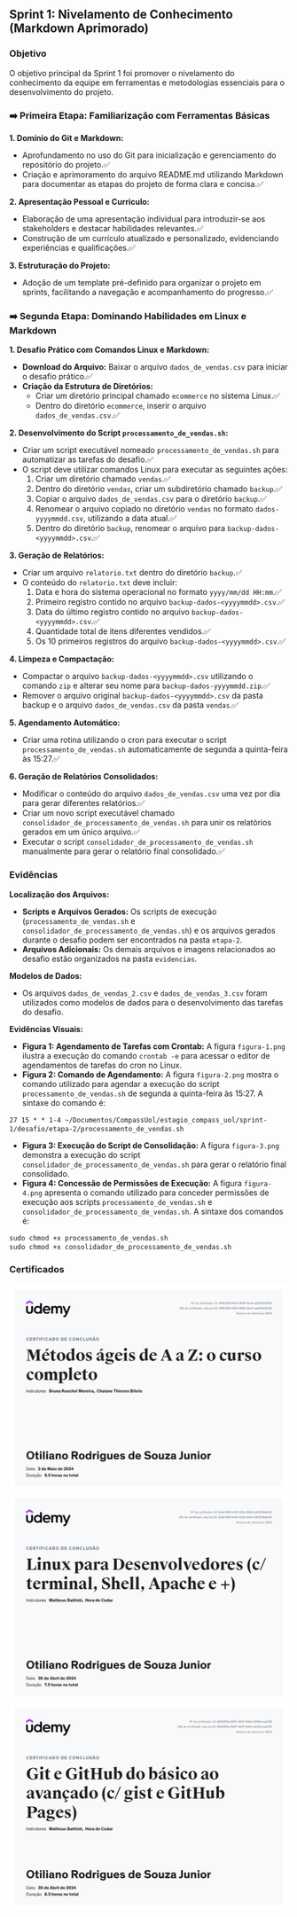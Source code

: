 ## Sprint 1: Nivelamento de Conhecimento (Markdown Aprimorado)

### Objetivo

O objetivo principal da Sprint 1 foi promover o nivelamento do conhecimento da equipe em ferramentas e metodologias essenciais para o desenvolvimento do projeto.

### ➡️ Primeira Etapa: Familiarização com Ferramentas Básicas

**1. Domínio do Git e Markdown:**

* Aprofundamento no uso do Git para inicialização e gerenciamento do repositório do projeto.✅
* Criação e aprimoramento do arquivo README.md utilizando Markdown para documentar as etapas do projeto de forma clara e concisa.✅

**2. Apresentação Pessoal e Curriculo:**

* Elaboração de uma apresentação individual para introduzir-se aos stakeholders e destacar habilidades relevantes.✅
* Construção de um currículo atualizado e personalizado, evidenciando experiências e qualificações.✅

**3. Estruturação do Projeto:**

* Adoção de um template pré-definido para organizar o projeto em sprints, facilitando a navegação e acompanhamento do progresso.✅

### ➡️ Segunda Etapa: Dominando Habilidades em Linux e Markdown

**1. Desafio Prático com Comandos Linux e Markdown:**

* **Download do Arquivo:** Baixar o arquivo `dados_de_vendas.csv` para iniciar o desafio prático.✅
* **Criação da Estrutura de Diretórios:**
    * Criar um diretório principal chamado `ecommerce` no sistema Linux.✅
    * Dentro do diretório `ecommerce`, inserir o arquivo `dados_de_vendas.csv`.✅

**2. Desenvolvimento do Script `processamento_de_vendas.sh`:**

* Criar um script executável nomeado `processamento_de_vendas.sh` para automatizar as tarefas do desafio.✅
* O script deve utilizar comandos Linux para executar as seguintes ações:
    1. Criar um diretório chamado `vendas`.✅
    2. Dentro do diretório `vendas`, criar um subdiretório chamado `backup`.✅
    3. Copiar o arquivo `dados_de_vendas.csv` para o diretório `backup`.✅
    4. Renomear o arquivo copiado no diretório `vendas` no formato `dados-yyyymmdd.csv`, utilizando a data atual.✅
    5. Dentro do diretório `backup`, renomear o arquivo para `backup-dados-<yyyymmdd>.csv`.✅

**3. Geração de Relatórios:**

* Criar um arquivo `relatorio.txt` dentro do diretório `backup`.✅
* O conteúdo do `relatorio.txt` deve incluir:
    1. Data e hora do sistema operacional no formato `yyyy/mm/dd HH:mm`.✅
    2. Primeiro registro contido no arquivo `backup-dados-<yyyymmdd>.csv`.✅
    3. Data do último registro contido no arquivo `backup-dados-<yyyymmdd>.csv`.✅
    4. Quantidade total de itens diferentes vendidos.✅
    5. Os 10 primeiros registros do arquivo `backup-dados-<yyyymmdd>.csv`.✅

**4. Limpeza e Compactação:**

* Compactar o arquivo `backup-dados-<yyyymmdd>.csv` utilizando o comando `zip` e alterar seu nome para `backup-dados-yyyymmdd.zip`.✅
* Remover o arquivo original `backup-dados-<yyyymmdd>.csv` da pasta backup e o arquivo `dados_de_vendas.csv` da pasta `vendas`.✅

**5. Agendamento Automático:**

* Criar uma rotina utilizando o cron para executar o script `processamento_de_vendas.sh` automaticamente de segunda a quinta-feira às 15:27.✅

**6. Geração de Relatórios Consolidados:**

* Modificar o conteúdo do arquivo `dados_de_vendas.csv` uma vez por dia para gerar diferentes relatórios.✅
* Criar um novo script executável chamado `consolidador_de_processamento_de_vendas.sh` para unir os relatórios gerados em um único arquivo.✅
* Executar o script `consolidador_de_processamento_de_vendas.sh` manualmente para gerar o relatório final consolidado.✅

### Evidências

**Localização dos Arquivos:**

* **Scripts e Arquivos Gerados:** Os scripts de execução (`processamento_de_vendas.sh` e `consolidador_de_processamento_de_vendas.sh`) e os arquivos gerados durante o desafio podem ser encontrados na pasta `etapa-2`.
* **Arquivos Adicionais:** Os demais arquivos e imagens relacionados ao desafio estão organizados na pasta `evidencias`.

**Modelos de Dados:**

* Os arquivos `dados_de_vendas_2.csv` e `dados_de_vendas_3.csv` foram utilizados como modelos de dados para o desenvolvimento das tarefas do desafio.

**Evidências Visuais:**

* **Figura 1: Agendamento de Tarefas com Crontab:** A figura `figura-1.png` ilustra a execução do comando `crontab -e` para acessar o editor de agendamentos de tarefas do cron no Linux.
* **Figura 2: Comando de Agendamento:** A figura `figura-2.png` mostra o comando utilizado para agendar a execução do script `processamento_de_vendas.sh` de segunda a quinta-feira às 15:27. A sintaxe do comando é:

```
27 15 * * 1-4 ~/Documentos/CompassUol/estagio_compass_uol/sprint-1/desafio/etapa-2/processamento_de_vendas.sh
```

* **Figura 3: Execução do Script de Consolidação:** A figura `figura-3.png` demonstra a execução do script `consolidador_de_processamento_de_vendas.sh` para gerar o relatório final consolidado.
* **Figura 4: Concessão de Permissões de Execução:** A figura `figura-4.png` apresenta o comando utilizado para conceder permissões de execução aos scripts `processamento_de_vendas.sh` e `consolidador_de_processamento_de_vendas.sh`. A sintaxe dos comandos é:

```
sudo chmod +x processamento_de_vendas.sh
sudo chmod +x consolidador_de_processamento_de_vendas.sh
```

### Certificados

![Certificado Métodologias Ágeis de A a Z](certificados/certificado-metodologias-ageis.jpg)
![Certtificado Linux para Desenvolvedores](certificados/certificado-linux-desenvolvedores.jpg)
![Certificado Git e Github do Báscio ao Avançado](certificados/certificado-git-github.jpg)


